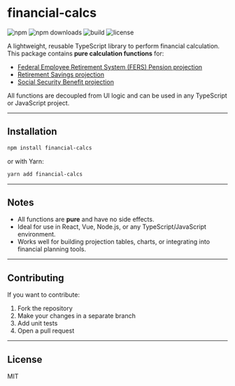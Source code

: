 # financial-calcs

![npm](https://img.shields.io/npm/v/financial-calcs)
![npm downloads](https://img.shields.io/npm/dm/financial-calcs)
![build](https://github.com/cloudful-io/financial-calcs/actions/workflows/publish.yml/badge.svg)
![license](https://img.shields.io/npm/l/financial-calcs)

A lightweight, reusable TypeScript library to perform financial calculation.  This package contains **pure calculation functions** for:

- [Federal Employee Retirement System (FERS) Pension projection](./src/pension/README.md)
- [Retirement Savings projection](./src/retirement/README.md)
- [Social Security Benefit projection](./src/socialSecurity/README.md)

All functions are decoupled from UI logic and can be used in any TypeScript or JavaScript project.

---

## Installation

```bash
npm install financial-calcs
```

or with Yarn:

```bash
yarn add financial-calcs
```

---

## Notes

- All functions are **pure** and have no side effects.
- Ideal for use in React, Vue, Node.js, or any TypeScript/JavaScript environment.
- Works well for building projection tables, charts, or integrating into financial planning tools.

---

## Contributing

If you want to contribute:

1. Fork the repository
2. Make your changes in a separate branch
3. Add unit tests
4. Open a pull request

---

## License

MIT

